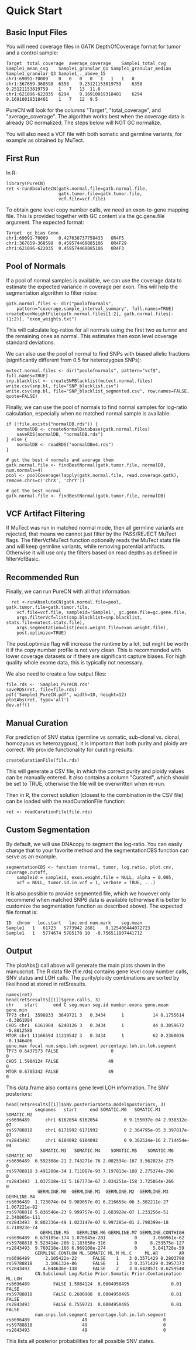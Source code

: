 # Quick Start

## Basic Input Files 

You will need coverage files in GATK DepthOfCoverage format for tumor and a control sample:

    Target  total_coverage  average_coverage    Sample1_total_cvg   Sample1_mean_cvg    Sample1_granular_Q1 Sample1_granular_median Sample1_granular_Q3 Sample1_._above_15
    chr1:69091-70009    0   0   0   0   1   1   1   0
    chr1:367659-368598  6358    9.25121153819759    6358    9.25121153819759    1   7   13  11.6
    chr1:621096-622035  6294    9.16910019318401    6294    9.16910019318401    1   7   12  9.5

PureCN will look for the columns "Target", "total_coverage", and
"average_coverage". The algorithm works best when the coverage data is already
GC normalized. The steps below will NOT GC normalize.

You will also need a VCF file with both somatic and germline variants, for
example as obtained by MuTect.

## First Run

In R:

    library(PureCN)
    ret <-runAbsoluteCN(gatk.normal.file=gatk.normal.file, 
                        gatk.tumor.file=gatk.tumor.file, 
                        vcf.file=vcf.file)

To obtain gene level copy number calls, we need an exon-to-gene mapping file.
This is provided together with GC content via the gc.gene.file argument. The
expected format:

    Target	gc_bias	Gene
    chr1:69091-70009	0.427638737758433	OR4F5
    chr1:367659-368598	0.459574468085106	OR4F29
    chr1:621096-622035	0.459574468085106	OR4F3

## Pool of Normals

If a pool of normal samples is available, we can use the coverage data to
estimate the expected variance in coverage per exon. This will help the
segmentation algorithm to filter noise:

    gatk.normal.files <- dir("poolofnormals", 
        pattern="coverage.sample_interval_summary", full.names=TRUE) 
    createExonWeightFile(gatk.normal.files[1:2], gatk.normal.files[-(1:2)], "exon_weights.txt")

This will calculate log-ratios for all normals using the first two as tumor and
the remaining ones as normal. This estimates then exon level coverage standard
deviations.

We can also use the pool of normal to find SNPs with biased allelic fractions
(significantly different from 0.5 for heterozygous SNPs):

    mutect.normal.files <- dir("poolofnormals", pattern="vcf$", full.names=TRUE) 
    snp.blacklist <- createSNPBlacklist(mutect.normal.files)
    write.csv(snp.bl, file="SNP_blacklist.csv")
    write.csv(snp.bl, file="SNP_blacklist_segmented.csv", row.names=FALSE, quote=FALSE)

Finally, we can use the pool of normals to find normal samples for log-ratio
calculation, especially when no matched normal sample is available:

    if (!file.exists("normalDB.rds")) {
        normalDB <- createNormalDatabase(gatk.normal.files)
        saveRDS(normalDB, "normalDB.rds")
    } else {
        normalDB <- readRDS("normalDBe4.rds")
    }
    
    # get the best 4 normals and average them
    gatk.normal.file <- findBestNormal(gatk.tumor.file, normalDB, num.normals=4)
    pool <- poolCoverage(lapply(gatk.normal.file, read.coverage.gatk), remove.chrs=c('chrX', 'chrY'))
    
    # get the best normal
    gatk.normal.file <- findBestNormal(gatk.tumor.file, normalDB)

## VCF Artifact Filtering

If MuTect was run in matched normal mode, then all germline variants are
rejected, that means we cannot just filter by the PASS/REJECT MuTect flags. The
filterVcfMuTect function optionally reads the MuTect stats file and will keep
germline variants, while removing potential artifacts. Otherwise it will use
only the filters based on read depths as defined in filterVcfBasic.

## Recommended Run

Finally, we can run PureCN with all that information:

      ret <-runAbsoluteCN(gatk.normal.file=pool, gatk.tumor.file=gatk.tumor.file, 
        vcf.file=vcf.file, sampleid='Sample1', gc.gene.file=gc.gene.file, 
        args.filterVcf=list(snp.blacklist=snp.blacklist, stats.file=mutect.stats.file), 
        args.segmentation=list(exon.weight.file=exon.weight.file), 
        post.optimize=TRUE)

The post.optimize flag will increase the runtime by a lot, but might be worth
it if the copy number profile is not very clean. This is recommended with lower
coverage datasets or if there are significant capture biases. For high quality
whole exome data, this is typically not necessary.

We also need to create a few output files:

    file.rds <- 'Sample1_PureCN.rds'
    saveRDS(ret, file=file.rds)
    pdf('Sample1_PureCN.pdf', width=10, height=12)
    plotAbs(ret, type='all')
    dev.off()

## Manual Curation

For prediction of SNV status (germline vs somatic, sub-clonal vs. clonal,
homozyous vs heterozygous), it is important that both purity and ploidy are
correct. We provide functionality for curating results:

    createCurationFile(file.rds) 

This will generate a CSV file, in which the correct purity and ploidy values
can be manually entered. It also contains a column "Curated", which should be
set to TRUE, otherwise the file will be overwritten when re-run.

Then in R, the correct solution (closest to the combination in the CSV file)
can be loaded with the readCurationFile function:

    ret <- readCurationFile(file.rds)
    
## Custom Segmentation

By default, we will use DNAcopy to segment the log-ratio. You can easily change
that to your favorite method and the segmentationCBS function can serve as an
example.

    segmentationCBS <- function (normal, tumor, log.ratio, plot.cnv, coverage.cutoff, 
        sampleid = sampleid, exon.weight.file = NULL, alpha = 0.005, 
        vcf = NULL, tumor.id.in.vcf = 1, verbose = TRUE, ...) 

It is also possible to provide segmented file, which we however only recommend
when matched SNP6 data is available (otherwise it is better to customize the
segmentation function as described above). The expected file format is:

    ID  chrom   loc.start   loc.end num.mark    seg.mean
    Sample1   1   61723   5773942 2681    0.125406444072723
    Sample1   1   5774674 5785170 10  -0.756511807441712

## Output

The plotAbs() call above will generate the main plots shown in the manuscript. The R data file (file.rds) contains gene level copy number calls, SNV status and LOH calls.
The purity/ploidy combinations are sorted by likelihood at stored in ret$results.

    names(ret)
    head(ret$results[[1]]$gene.calls, 3)
    chr    start      end C seg.mean seg.id number.exons gene.mean   gene.min
    TP73 chr1  3598833  3649721 3   0.3434      1           14 0.1755614 -0.3861084
    CHD5 chr1  6161904  6240126 3   0.3434      1           44 0.3059672 -0.8812580
    MTOR chr1 11166594 11319542 3   0.3434      1           62 0.2360036 -0.1346406
    gene.max focal num.snps.loh.segment percentage.loh.in.loh.segment
    TP73 0.6437573 FALSE                    0                             0
    CHD5 1.5984124 FALSE                   49                             0
    MTOR 0.6705342 FALSE                   49                             0

This data.frame also contains gene level LOH information. The SNV posteriors:

    head(ret$results[[1]]$SNV.posterior$beta.model$posteriors, 3)
               seqnames   start     end SOMATIC.M0   SOMATIC.M1   SOMATIC.M2
    rs6696489      chr1 6162054 6162054          0 9.155037e-04 2.938312e-07
    rs59788818     chr1 6171992 6171992          0 2.364795e-05 3.397817e-07
    rs2843493      chr1 6184092 6184092          0 9.362524e-16 2.714454e-04
                 SOMATIC.M3   SOMATIC.M4    SOMATIC.M5    SOMATIC.M6 SOMATIC.M7
    rs6696489  6.592308e-21 2.743271e-76 2.002534e-167 3.562023e-275          0
    rs59788818 3.491208e-34 1.711087e-93 7.197813e-188 2.275374e-298          0
    rs2843493  1.037518e-11 5.167773e-67 3.034251e-158 3.725864e-266          0
                GERMLINE.M0  GERMLINE.M1  GERMLINE.M2  GERMLINE.M3   GERMLINE.M4
    rs6696489  1.723074e-04 9.989057e-01 6.216658e-06 3.302211e-27  1.067221e-82
    rs59788818 5.836546e-23 9.999757e-01 2.683928e-07 1.233256e-51 2.340805e-111
    rs2843493  8.802336e-49 1.023147e-07 9.997285e-01 2.798399e-18  3.718923e-74
                 GERMLINE.M5   GERMLINE.M6 GERMLINE.M7 GERMLINE.CONTHIGH
    rs6696489  6.678185e-174 1.070845e-281           0      3.060961e-62
    rs59788818 5.523414e-206 1.183050e-316           0     8.253575e-127
    rs2843493  9.760218e-166 6.969108e-274           0      5.841728e-59
               GERMLINE.CONTLOW ML.SOMATIC ML.M ML.C     ML.AR        AR
    rs6696489      2.105422e-22      FALSE    1    3 0.3571429 0.2803790
    rs59788818     3.106132e-86      FALSE    1    3 0.3571429 0.3957373
    rs2843493     4.644636e-138      FALSE    2    3 0.6428571 0.6259540
               CN.Subclonal Log.Ratio Prior.Somatic Prior.Contamination ML.LOH
    rs6696489         FALSE 1.5984124  0.0004950495                0.01  FALSE
    rs59788818        FALSE 0.2600908  0.0004950495                0.01  FALSE
    rs2843493         FALSE 0.7559721  0.0004950495                0.01  FALSE
               num.snps.loh.segment percentage.loh.in.loh.segment
    rs6696489                    49                             0
    rs59788818                   49                             0
    rs2843493                    49                             0

This lists all posterior probabilities for all possible SNV states.

